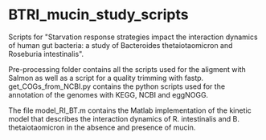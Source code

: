 # BTRI_mucin_study_scripts
Scripts for "Starvation response strategies impact the interaction dynamics of human gut bacteria: a study of Bacteroides thetaiotaomicron and Roseburia intestinalis".

Pre-processing folder contains all the scripts used for the aligment with Salmon as well as a script for a quality trimming with fastp.
get_COGs_from_NCBI.py contains the python scripts used for the annotation of the genomes with KEGG, NCBI and eggNOGG.


The file model_RI_BT.m contains the Matlab implementation of the kinetic model that describes the interaction dynamics of R. intestinalis and B. thetaiotaomicron in the absence and presence of mucin.
